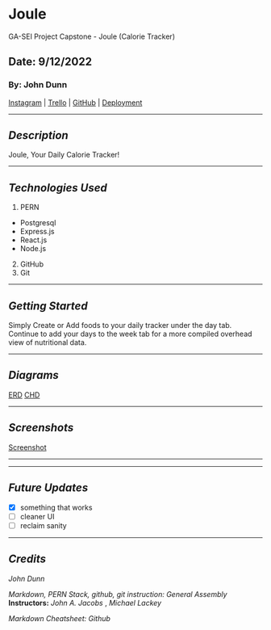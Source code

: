 # Joule

GA-SEI Project Capstone - Joule (Calorie Tracker)

## Date: 9/12/2022

### By: John Dunn

[Instagram](https://www.instagram.com/the_alch3mys7/) |
[Trello](https://trello.com/b/fqS0JaQv/joule) |
[GitHub](https://github.com/d00m-star) |
[Deployment](https://joule-ga.herokuapp.com/)

---

## **_Description_**

Joule, Your Daily Calorie Tracker!

---

## **_Technologies Used_**

1. PERN

- Postgresql
- Express.js
- React.js
- Node.js

2. GitHub
3. Git

---

## **_Getting Started_**

Simply Create or Add foods to your daily tracker under the day tab.
Continue to add your days to the week tab for a more compiled overhead view of nutritional data.


---

## **_Diagrams_**

[ERD](/public/images/JouleERD.png)
[CHD](/public/images/JouleCHD.png)

---

## **_Screenshots_**

[Screenshot](/public/images/JouleScreen.png)

---


---

## **_Future Updates_**

- [x] something that works
- [ ] cleaner UI
- [ ] reclaim sanity

---

## **_Credits_**

_John Dunn_

_Markdown, PERN Stack, github, git instruction:_ _General Assembly_ **Instructors:** _John A. Jacobs_ , _Michael Lackey_

_Markdown Cheatsheet:_ _Github_
